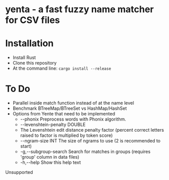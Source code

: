 # yenta - a fast fuzzy name matcher for CSV files

# Installation

- Install Rust
- Clone this repository
- At the command line: `cargo install --release`

# To Do

- Parallel inside match function instead of at the name level
- Benchmark BTreeMap/BTreeSet vs HashMap/HashSet
- Options from Yente that need to be implemented
    * --phonix                 Preprocess words with Phonix algorithm.
    * --levenshtein-penalty DOUBLE
    * The Levenshtein edit distance penalty factor (percent correct letters raised to factor is multiplied by token score)
    * --ngram-size INT         The size of ngrams to use (2 is recommended to start)
    * -g,--subgroup-search     Search for matches in groups (requires 'group' column in data files)
    * -h,--help                Show this help text

Unsupported 
